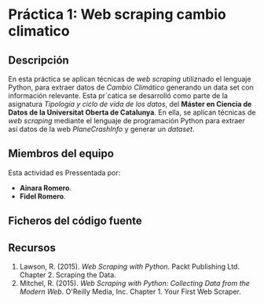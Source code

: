 # Práctica 1: Web scraping cambio climatico
## Descripción

En esta práctica se aplican técnicas de _web scraping_ utiliznado el lenguaje Python, para extraer datos de _Cambio Climático_ generando un data set con información relevante. Esta pr´catica se desarrolló como parte de la asignatura _Tipología y ciclo de vida de los datos_, del **Máster en Ciencia de Datos de la Universitat Oberta de Catalunya**. En ella, se aplican técnicas de _web scraping_ mediante el lenguaje de programación Python para extraer así datos de la web _PlaneCrashInfo_ y generar un _dataset_.

## Miembros del equipo

Esta actividad es Pressentada por:
* **Ainara Romero**.
* **Fidel Romero**.

## Ficheros del código fuente


## Recursos

1. Lawson, R. (2015). _Web Scraping with Python_. Packt Publishing Ltd. Chapter 2. Scraping the Data.
2. Mitchel, R. (2015). _Web Scraping with Python: Collecting Data from the Modern Web_. O'Reilly Media, Inc. Chapter 1. Your First Web Scraper.
